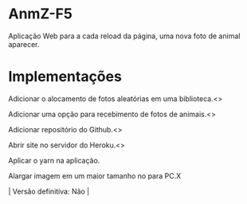 # AnmZ-F5
Aplicação Web para a cada reload da página, uma nova foto de animal aparecer.

# Implementações
Adicionar o alocamento de fotos aleatórias em uma biblioteca.<>

Adicionar uma opção para recebimento de fotos de animais.<>

Adicionar repositório do Github.<>

Abrir site no servidor do Heroku.<>

Aplicar o yarn na aplicação.

Alargar imagem em um maior tamanho no para PC.X


| Versão definitiva: Não |
